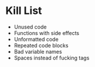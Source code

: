 Kill List
=========
* Unused code 
* Functions with side effects
* Unformatted code
* Repeated code blocks
* Bad variable names
* Spaces instead of fucking tags

